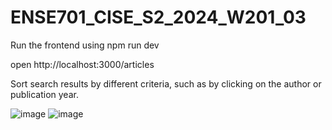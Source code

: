 # ENSE701_CISE_S2_2024_W201_03

Run the frontend using npm run dev

open http://localhost:3000/articles

Sort search results by different criteria, such as by clicking on the author or publication year.

![image](https://github.com/user-attachments/assets/7cd051d8-eadf-4f5a-bd85-57ef4cdb8334)
![image](https://github.com/user-attachments/assets/07cb4134-390c-42b7-a5a7-761e998c9a77)

